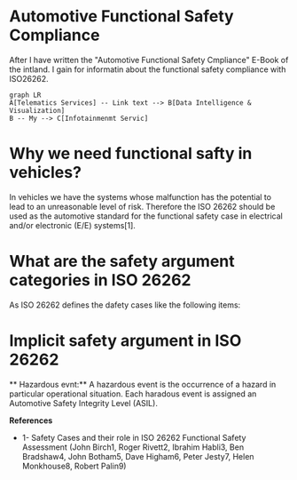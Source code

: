 # Automotive Functional Safety Compliance

After I have written the "Automotive Functional Safety Cmpliance" E-Book of the intland. I gain for informatin about the functional safety compliance with ISO26262.
```mermaid
graph LR
A[Telematics Services] -- Link text --> B[Data Intelligence & Visualization]
B -- My --> C[Infotainmenmt Servic]
```

# Why we need functional safty in vehicles?

In vehicles we have the systems whose malfunction has the potential to lead to an unreasonable level of risk. Therefore the ISO 26262 should be used as the automotive standard for the functional safety case in electrical and/or electronic (E/E) systems[1]. 


# What are the safety argument categories in ISO 26262

As ISO 26262 defines the dafety cases like the following items:



# Implicit safety argument in ISO 26262

** Hazardous evnt:** A hazardous event is the occurrence of a hazard in particular operational situation. Each haradous event is assigned an Automotive Safety Integrity Level (ASIL).












**References**
- 1- Safety Cases and their role in ISO 26262 Functional Safety Assessment (John Birch1, Roger Rivett2, Ibrahim Habli3, Ben Bradshaw4, John Botham5, Dave
Higham6, Peter Jesty7, Helen Monkhouse8, Robert Palin9)
<!--stackedit_data:
eyJoaXN0b3J5IjpbLTE5MzEyNzMxMDUsLTExMjU0MjM2ODcsNz
c5Mjc2NDE0LC0zNDYyNzY0NTYsNzk1ODE2MDE2LC00NDA4OTQ0
MjgsLTkzMTI3NDI2NywzODgzMDMwNzhdfQ==
-->